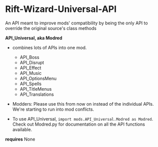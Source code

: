 # Rift-Wizard-Universal-API
An API meant to improve mods' compatibility by being the only API to override the original source's class methods

**API_Universal, aka Modred**
- combines lots of APIs into one mod.
    - API_Boss
    - API_Disrupt
    - API_Effect
    - API_Music
    - API_OptionsMenu
    - API_Spells
    - API_TitleMenus
    - API_Translations

- Modders: Please use this from now on instead of the individual APIs. We're starting to run into mod conflicts.
- To use API_Universal, `import mods.API_Universal.Modred as Modred`. Check out Modred.py for documentation on all the API functions available.

**requires**
None

